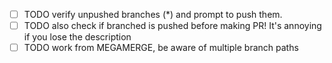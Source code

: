 - [ ] TODO verify unpushed branches (*) and prompt to push them.
- [ ] TODO also check if branched is pushed before making PR! It's annoying if you lose the description
- [ ] TODO work from MEGAMERGE, be aware of multiple branch paths
